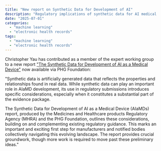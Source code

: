 ```yaml
---
title: "New report on Synthetic Data for Development of AI"
description: "Regulatory implications of synthetic data for AI medical devices"
date: "2025-07-01"
categories:
  - "machine learning"
  - "electronic health records"
tags:
  - "machine learning"
  - "electronic health records"
---
```


Christopher Yau has contributed as a member of the expert working group to a new report ["The Synthetic Data for Development of AI as a Medical Device"](2025-08-07_SurvivEHR_medrxiv.md) now available via PHG Foundation:

"Synthetic data is artificially generated data that reflects the properties and relationships found in real data. While synthetic data can play an important role in AIaMD development, its use in regulatory submissions introduces specific considerations, especially when it constitutes a substantial part of the evidence package.

The Synthetic Data for Development of AI as a Medical Device (AIaMDs) report, produced by the Medicines and Healthcare products Regulatory Agency (MHRA) and the PHG Foundation, outlines these considerations, building on and complementing existing regulatory guidance. This marks an important and exciting first step for manufacturers and notified bodies collectively navigating this evolving landscape. The report provides crucial groundwork, though more work is required to move past these preliminary ideas."




